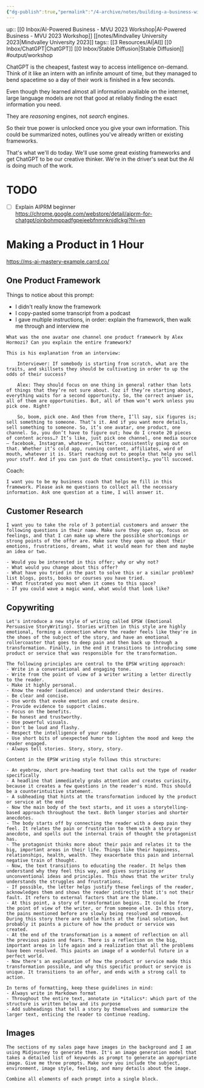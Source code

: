 ```yaml
---
{"dg-publish":true,"permalink":"/4-archive/notes/building-a-business-with-ai-public-page/"}
---
```


up:: [[0 Inbox/AI-Powered Business - MVU 2023 Workshop\|AI-Powered Business - MVU 2023 Workshop]] [[notes/Mindvalley University 2023\|Mindvalley University 2023]]
tags:: [[3 Resources/AI\|AI]] [[0 Inbox/ChatGPT\|ChatGPT]] [[0 Inbox/Stable Diffusion\|Stable Diffusion]] #output/workshop 

ChatGPT is the cheapest, fastest way to access intelligence on-demand. Think of it like an intern with an infinite amount of time, but they managed to bend spacetime so a day of their work is finished in a few seconds.

Even though they learned almost all information available on the internet, large language models are not that good at reliably finding the exact information you need.

They are *reasoning* engines, not *search* engines.

So their true power is unlocked once you give your own information. This could be summarized notes, outlines you've already written or existing frameworks.

That's what we'll do today. We'll use some great existing frameworks and get ChatGPT to be our creative thinker. We're in the driver's seat but the AI is doing much of the work.

# TODO
- [ ] Explain AIPRM beginner https://chrome.google.com/webstore/detail/aiprm-for-chatgpt/ojnbohmppadfgpejeebfnmnknjdlckgj?hl=en

# Making a Product in 1 Hour

https://ms-ai-mastery-example.carrd.co/

## One Product Framework
Things to notice about this prompt:
- I didn't really know the framework
- I copy-pasted some transcript from a podcast
- I gave multiple instructions, in order: explain the framework, then walk me through and interview me

```
What was the one avatar one channel one product framework by Alex Hormozi? Can you explain the entire framework?

This is his explanation from an interview:

    Interviewer: If somebody is starting from scratch, what are the traits, and skillsets they should be cultivating in order to up the odds of their success?

    Alex: They should focus on one thing in general rather than lots of things that they’re not sure about. Coz if they’re starting about, everything waits for a second opportunity. So, the correct answer is, all of them are opportunities. But, all of them won’t work unless you pick one. Right?

    So, boom, pick one. And then from there, I’ll say, six figures is; sell something to someone. That’s it. And if you want more details, sell something to someone. So, it’s one avatar, one product, one channel. So, you don’t have to figure out; how do I create 20 pieces of content across…? It’s like, just pick one channel, one media source — facebook, Instagram, whatever, Twitter, consistently going out on that. Whether it’s cold app, running content, affiliates, word of mouth, whatever it is. Start reaching out to people that help you sell your stuff. And if you can just do that consistently… you’ll succeed.
```

Coach:

```
I want you to be my business coach that helps me fill in this framework. Please ask me questions to collect all the necessary information. Ask one question at a time, I will answer it.
```

## Customer Research
```
I want you to take the role of 3 potential customers and answer the following questions in their name. Make sure they open up, focus on feelings, and that I can make up where the possible shortcomings or strong points of the offer are. Make sure they open up about their emotions, frustrations, dreams, what it would mean for them and maybe an idea or two.

- Would you be interested in this offer; why or why not?
- What would you change about this offer?
- What have you tried in the past to solve this or a similar problem? list blogs, posts, books or courses you have tried.
- What frustrated you most when it comes to this space?
- If you could wave a magic wand, what would that look like?
```

## Copywriting
```
Let's introduce a new style of writing called EPSW (Emotional Persuasive StoryWriting). Stories written in this style are highly emotional, forming a connection where the reader feels like they're in the shoes of the subject of the story, and have an emotional rollercoaster that goes to deep pain and then back up through a transformation. Finally, in the end it transitions to introducing some product or service that was responsible for the transformation.

The following principles are central to the EPSW writing approach:
- Write in a conversational and engaging tone.
- Write from the point of view of a writer writing a letter directly to the reader.
- Make it highly personal.
- Know the reader (audience) and understand their desires.
- Be clear and concise.
- Use words that evoke emotion and create desire.
- Provide evidence to support claims.
- Focus on the benefits.
- Be honest and trustworthy.
- Use powerful visuals.
- Don't be loud and flashy.
- Respect the intelligence of your reader.
- Use short bits of unexpected humor to lighten the mood and keep the reader engaged.
- Always tell stories. Story, story, story.

Content in the EPSW writing style follows this structure:

- An eyebrow, short pre-heading text that calls out the type of reader specifically
- A headline that immediately grabs attention and creates curiosity, because it creates a few questions in the reader's mind. This should be a counterintuitive statement.
- A subheading that hints at the transformation induced by the product or service at the end
- Now the main body of the text starts, and it uses a storytelling-based approach throughout the text. Both longer stories and shorter anecdotes.
- The body starts off by connecting the reader with a deep pain they feel. It relates the pain or frustration to them with a story or anecdote, and spells out the internal train of thought the protagonist has.
- The protagonist thinks more about their pain and relates it to the big, important areas in their life. Things like their happiness, relationships, health, wealth. They exacerbate this pain and internal negative train of thought.
- Now, the text transitions to educating the reader. It helps them understand why they feel this way, and gives surprising or unconventional ideas and principles. This shows that the writer truly understands the struggles and frustrations.
- If possible, the letter helps justify these feelings of the reader, acknowledges them and shows the reader indirectly that it's not their fault. It refers to external factors that are the blame.
- At this point, a story of transformation begins. It could be from the point of view of the writer, or from someone else. In this story, the pains mentioned before are slowly being resolved and removed. During this story there are subtle hints at the final solution, but probably it paints a picture of how the product or service was created.
- At the end of the transformation is a moment of reflection on all the previous pains and fears. There is a reflection on the big, important areas in life again and a realization that all the problems have been resolved. This paints an image of a wonderful future in a perfect world.
- Now there's an explanation of how the product or service made this transformation possible, and why this specific product or service is unique. It transitions to an offer, and ends with a strong call to action.

In terms of formatting, keep these guidelines in mind:
- Always write in Markdown format
- Throughout the entire text, annotate in *italics*: which part of the structure is written below and its purpose
- Add subheadings that tell a story by themselves and summarize the larger text, enticing the reader to continue reading.
```

## Images
```
The sections of my sales page have images in the background and I am using Midjourney to generate them. It's an image generation model that takes a detailed list of keywords as prompt to generate an appropriate image. Give me three prompts. Make sure you include the subject, environment, image style, feeling, and many details about the image.

Combine all elements of each prompt into a single block.
```

